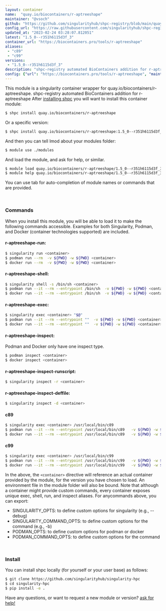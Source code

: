 ```yaml
---
layout: container
name:  "quay.io/biocontainers/r-aptreeshape"
maintainer: "@vsoch"
github: "https://github.com/singularityhub/shpc-registry/blob/main/quay.io/biocontainers/r-aptreeshape/container.yaml"
config_url: "https://raw.githubusercontent.com/singularityhub/shpc-registry/main/quay.io/biocontainers/r-aptreeshape/container.yaml"
updated_at: "2023-02-24 03:28:07.812051"
latest: "1.5_0--r351h6115d3f_3"
container_url: "https://biocontainers.pro/tools/r-aptreeshape"
aliases:
 - "c89"
 - "c99"
versions:
 - "1.5_0--r351h6115d3f_3"
description: "shpc-registry automated BioContainers addition for r-aptreeshape"
config: {"url": "https://biocontainers.pro/tools/r-aptreeshape", "maintainer": "@vsoch", "description": "shpc-registry automated BioContainers addition for r-aptreeshape", "latest": {"1.5_0--r351h6115d3f_3": "sha256:e30d8dd2399aace4f76c5d4d451581ab27c11e8b17efebe0a7ebafb96bc391ba"}, "tags": {"1.5_0--r351h6115d3f_3": "sha256:e30d8dd2399aace4f76c5d4d451581ab27c11e8b17efebe0a7ebafb96bc391ba"}, "docker": "quay.io/biocontainers/r-aptreeshape", "aliases": {"c89": "/usr/local/bin/c89", "c99": "/usr/local/bin/c99"}}
---
```


This module is a singularity container wrapper for quay.io/biocontainers/r-aptreeshape.
shpc-registry automated BioContainers addition for r-aptreeshape
After [installing shpc](#install) you will want to install this container module:


```bash
$ shpc install quay.io/biocontainers/r-aptreeshape
```

Or a specific version:

```bash
$ shpc install quay.io/biocontainers/r-aptreeshape:1.5_0--r351h6115d3f_3
```

And then you can tell lmod about your modules folder:

```bash
$ module use ./modules
```

And load the module, and ask for help, or similar.

```bash
$ module load quay.io/biocontainers/r-aptreeshape/1.5_0--r351h6115d3f_3
$ module help quay.io/biocontainers/r-aptreeshape/1.5_0--r351h6115d3f_3
```

You can use tab for auto-completion of module names or commands that are provided.

<br>

### Commands

When you install this module, you will be able to load it to make the following commands accessible.
Examples for both Singularity, Podman, and Docker (container technologies supported) are included.

#### r-aptreeshape-run:

```bash
$ singularity run <container>
$ podman run --rm  -v ${PWD} -w ${PWD} <container>
$ docker run --rm  -v ${PWD} -w ${PWD} <container>
```

#### r-aptreeshape-shell:

```bash
$ singularity shell -s /bin/sh <container>
$ podman run --it --rm --entrypoint /bin/sh  -v ${PWD} -w ${PWD} <container>
$ docker run --it --rm --entrypoint /bin/sh  -v ${PWD} -w ${PWD} <container>
```

#### r-aptreeshape-exec:

```bash
$ singularity exec <container> "$@"
$ podman run --it --rm --entrypoint ""  -v ${PWD} -w ${PWD} <container> "$@"
$ docker run --it --rm --entrypoint ""  -v ${PWD} -w ${PWD} <container> "$@"
```

#### r-aptreeshape-inspect:

Podman and Docker only have one inspect type.

```bash
$ podman inspect <container>
$ docker inspect <container>
```

#### r-aptreeshape-inspect-runscript:

```bash
$ singularity inspect -r <container>
```

#### r-aptreeshape-inspect-deffile:

```bash
$ singularity inspect -d <container>
```


#### c89

```bash
$ singularity exec <container> /usr/local/bin/c89
$ podman run --it --rm --entrypoint /usr/local/bin/c89   -v ${PWD} -w ${PWD} <container> -c " $@"
$ docker run --it --rm --entrypoint /usr/local/bin/c89   -v ${PWD} -w ${PWD} <container> -c " $@"
```


#### c99

```bash
$ singularity exec <container> /usr/local/bin/c99
$ podman run --it --rm --entrypoint /usr/local/bin/c99   -v ${PWD} -w ${PWD} <container> -c " $@"
$ docker run --it --rm --entrypoint /usr/local/bin/c99   -v ${PWD} -w ${PWD} <container> -c " $@"
```



In the above, the `<container>` directive will reference an actual container provided
by the module, for the version you have chosen to load. An environment file in the
module folder will also be bound. Note that although a container
might provide custom commands, every container exposes unique exec, shell, run, and
inspect aliases. For anycommands above, you can export:

 - SINGULARITY_OPTS: to define custom options for singularity (e.g., --debug)
 - SINGULARITY_COMMAND_OPTS: to define custom options for the command (e.g., -b)
 - PODMAN_OPTS: to define custom options for podman or docker
 - PODMAN_COMMAND_OPTS: to define custom options for the command

<br>

### Install

You can install shpc locally (for yourself or your user base) as follows:

```bash
$ git clone https://github.com/singularityhub/singularity-hpc
$ cd singularity-hpc
$ pip install -e .
```

Have any questions, or want to request a new module or version? [ask for help!](https://github.com/singularityhub/singularity-hpc/issues)